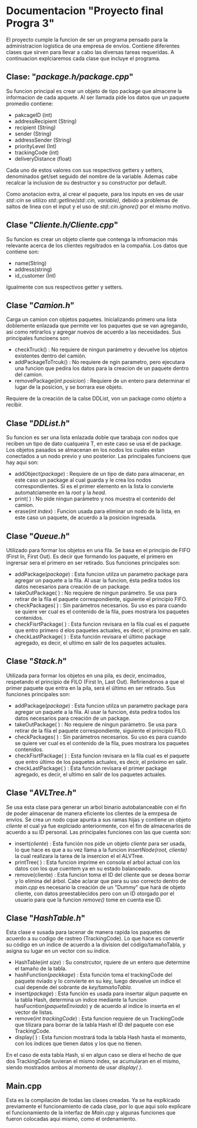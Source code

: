 # Documentacion "Proyecto final Progra 3"

El proyecto cumple la funcion de ser un programa pensado para la administracion logistica de una empresa de envíos.
Contiene diferentes clases que sirven para llevar a cabo las diversas tareas requeridas. A continuacion explciaremos cada clase que incluye el programa.

## Clase: "*package.h/package.cpp*"

Su funcion principal es crear un objeto de tipo package que almacene la informacion de cada apquete. Al ser llamada pide los datos que un paquete promedio contiene:

- pakcageID (int)
- addressRecipient (String)
- recipient (String)
- sender (String)
- addressSender (String)
- priorityLevel (Int)
- trackingCode (int)
- deliveryDistance (float)

Cada uno de estos valores con sus respectivos getters y setters, denominados get/set seguido del nombre de la variable. Ademas cabe recalcar la inclusion de su destructor y su constructor por default.

Como anotacion extra, al crear el paquete, para los inputs en ves de usar *std::cin* se utilizo *std::getline(std::cin, variable)*, debido a problemas de saltos de linea con el input y el uso de *std::cin.ignore()* por el mismo motivo.

## Clase "*Cliente.h/Cliente.cpp*"

Su funcion es crear un objeto cliente que contenga la infromacion más relevante acerca de los clientes regsitrados en la compañia. Los datos que contiene son:

- name(String)
- address(string)
- id_customer (Int)

Igualmente con sus respectivos getter y setters.

## Clase "*Camion.h*"

Carga un camion con objetos paquetes. Inicializando primero una lista doblemente enlazada que permite ver los paquetes que se van agregando, asi como retirarlos y agregar nuevos de acuerdo a las necesidades. Sus principales funcioens son:

- checkTruck() : No requiere de ningun parámetro y devuelve los objetos existentes dentro del camión.
- addPackageToTrcuk() : No requiere de ngin parametro, pero ejecutara una funcion que pedira los datos para la creacion de un paquete dentro del camion.
- removePackage(*int posicion*) : Requiere de un entero para determinar el lugar de la posicion, y se borrara ese objeto.

Requiere de la creación de la calse DDList, von un package como objeto a recibir.

## Clase "*DDList.h*"

Su funcion es ser una lista enlazada doble que tarabaja con nodos que reciben un tipo de dato cualqueira T, en este caso se usa el de package. Los objetos pasados se almacenan en los nodos los cuales estan conectados a un nodo previo y uno posterior. Las principales funcioens que hay aqui son:

-  addObject(*package*) : Requiere de un tipo de dato para almacenar, en este caso un package al cual guarda y le crea los nodos correspondientes. Si es el primer elemento en la lista lo convierte automatciamente en la *root* y la *head*.
-  print( ) : No pide ningun parámetro y nos muestra el contenido del camion.
-  erase(*int index*) : Funcion usada para eliminar un nodo de la lista, en este caso un paquete, de acuerdo a la posicion ingresada.

## Clase "*Queue.h*"

Utilizado para formar los objetos en una fila. Se basa en el principio de FIFO (First In, First Out). Es decir que formando los paquete, el primero en ingrersar sera el primero en ser retirado. Sus funciones principales son:

- addPackage(*package*) : Esta funcion utilza un parametro package para agregar un paquete a la fila. Al usar la funcion, ésta pedira todos los datos necesarios para creación de un package.
- takeOutPackage( ) : No requiere de ningun parámetro. Se usa para retirar de la fila el paquete correspondiente, siguiente el principio FIFO.
- checkPackages( ) : Sin parámetros necesarios. Su uso es para cuando se quiere ver cual es el contenido de la fila, pues mostrara los paquetes contenidos.
- checkFisrtPackage( ) : Esta funcion revisara en la fila cual es el paquete que entro primero d elos paquetes actuales, es decir, el proximo en salir.
- checkLastPackage( ) : Esta función revisara el último package agregado, es decir, el ultimo en salir de los paquetes actuales.

## Clase "*Stack.h*"

Utilizada para formar los objetos en una pila, es decir, encimados, respetando el principio de FILO (First In, Last Out). Refiriendonos a que el primer paquete que entra en la pila, será el último en ser retirado. Sus funciones principales son:

- addPackage(*package*) : Esta funcion utilza un parametro package para agregar un paquete a la fila. Al usar la funcion, ésta pedira todos los datos necesarios para creación de un package.
- takeOutPackage( ) : No requiere de ningun parámetro. Se usa para retirar de la fila el paquete correspondiente, siguiente el principio FILO.
- checkPackages( ) : Sin parámetros necesarios. Su uso es para cuando se quiere ver cual es el contenido de la fila, pues mostrara los paquetes contenidos.
- checkFisrtPackage( ) : Esta funcion revisara en la fila cual es el paquete que entro último de los paquetes actuales, es decir, el próximo en salir.
- checkLastPackage( ) : Esta función revisara el primer package agregado, es decir, el ultimo en salir de los paquetes actuales.

## Clase "*AVLTree.h*"

Se usa esta clase para generar un arbol binario autobalanceable con el fin de poder almacenar de manera eficiente los clientes de la emrpesa de envíos. Se crea un nodo cque apunta a sus ramas hijas y contiene un objeto *cliente* el cual ya fue explciado anteriormente, con el fin de almacenarlos de acuerdo a su ID personal. Las principales funciones con las que cuenta son:

- insert(*cliente*) : Esta función nos pide un objeto *cliente* para ser usada, lo que hace es que a su vez llama a la funcion *insertNode(root, cliente)* la cual realizara la tarea de la insercion el el ALVTree.
- printTree( ) : Esta funcion imprime en consola el arbol actual con los datos con los que cuentem ya en su estado balanceado.
- remove(cliente) : Esta funcion toma el ID del cliente que se desea borrar y lo elimina del árbol. Cabe aclarar que para su uso correcto dentro de *main.cpp* es necesario la creación de un "Dummy" que hará de objeto cliente, con datos preestablecidos pero con un ID otorgado por el usuario para que la funcion *remove()* tome en cuenta ese ID.

## Clase "*HashTable.h*"

Esta clase e susada para lacenar de manera rapida los paquetes de acuerdo a su codigo de rastreo (TrackingCode). Lo que hace es convertir su código en un indice de acuerdo a la division del código/tamañoTabla, y asigna su lugar en un vector con su índice.

- HashTable(*int size*) : Su constrcutor, rquiere de un entero que determine el tamaño de la tabla.
- hashFunction(*packkage*) : Esta función toma el trackingCode del paquete nviado y lo convierte en su key, luego devuelve un indice el cual depende del sobrante de *key/tamañoTabla*.
- insert(*package*) : Esta función es usada para insertar algun paquete en la tabla Hash, determina un indice mediante la funcion hasFucntion(*paqueteEnviado*) y de acuerdo al indice lo inserta en el vector de listas.
- remove(*int trackingCode*) : Esta funcion requiere de un TrackingCode que tilizara para borrar de la tabla Hash el ID del paquete con ese TrackingCode.
- display( ) : Esta funcion mostrará toda la tabla Hash hasta el momento, con los índices que tienen datos y los que no tienen.

En el caso de esta tabla Hash, si en algun caso se diera el hecho de que dos TrackingCode tuvieran el mismo index, se acumularan en el mismo, siendo mostrados ambos al momento de usar *display( )*.

## Main.cpp

Esta es la compilación de todas las clases creadas. Ya se ha explkicado previamente el funcionamiento de cada clase, por lo que aqui solo explicare el funcionamiento de la interfaz de *Main.cpp* y algunas funciones que fueron colocadas aqui mismo, como el ordenamiento.
